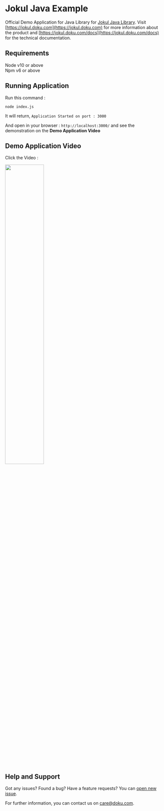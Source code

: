 # Jokul Java Example

Official Demo Application for Java Library for [Jokul Java Library](https://github.com/PTNUSASATUINTIARTHA-DOKU/jokul-java-library). Visit [https://jokul.doku.com](https://jokul.doku.com) for more information about the product and [https://jokul.doku.com/docs](https://jokul.doku.com/docs) for the technical documentation.

## Requirements

Node v10 or above<br />
Npm v6 or above

## Running Application

Run this command :
```
node index.js
```
It will return, `Application Started on port : 3000`

And open in your browser : `http://localhost:3000/` and see the demonstration on the <strong>Demo Application Video</strong>

## Demo Application Video
Click the Video : <br />

[<img src="https://img.youtube.com/vi/FX0bcR-RN6Q/hqdefault.jpg" width="50%">](https://youtu.be/FX0bcR-RN6Q)


## Help and Support

Got any issues? Found a bug? Have a feature requests? You can [open new issue](https://github.com/PTNUSASATUINTIARTHA-DOKU/jokul-nodejs-example/issues/new).

For further information, you can contact us on [care@doku.com](mailto:care@doku.com).
